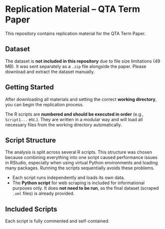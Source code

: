 # Replication Material – QTA Term Paper

This repository contains replication material for the QTA Term Paper.

## Dataset

The dataset is **not included in this repository** due to file size limitations (49 MB). It was sent separately as a `.zip` file alongside the paper. Please download and extract the dataset manually.

## Getting Started

After downloading all materials and setting the correct **working directory**, you can begin the replication process.

The R scripts are **numbered and should be executed in order** (e.g., `Script1...` etc.). They are written in a modular way and will load all necessary files from the working directory automatically.

## Script Structure

The analysis is split across several R scripts. This structure was chosen because combining everything into one script caused performance issues in RStudio, especially when using virtual Python environments and loading many packages. Running the scripts sequentially avoids these problems.

- Each script runs independently and loads its own data.
- The **Python script** for web scraping is included for informational purposes only. It does **not need to be run**, as the final dataset (scraped `.xml` files) is already provided.

## Included Scripts

Each script is fully commented and self-contained.
